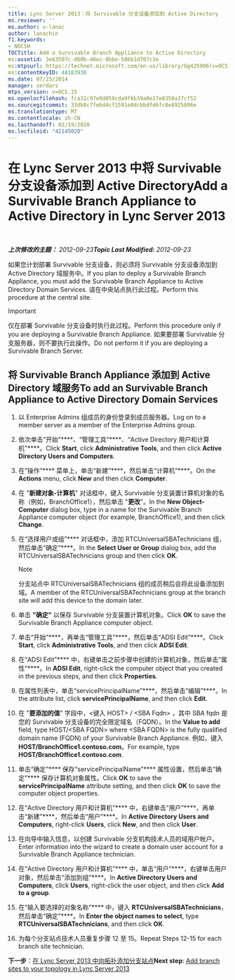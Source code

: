 ```yaml
---
title: Lync Server 2013：将 Survivable 分支设备添加到 Active Directory
ms.reviewer: ''
ms.author: v-lanac
author: lanachin
f1.keywords:
- NOCSH
TOCTitle: Add a Survivable Branch Appliance to Active Directory
ms:assetid: 3e63507c-d60b-40ec-8bbe-586b1d707c3e
ms:mtpsurl: https://technet.microsoft.com/en-us/library/Gg425906(v=OCS.15)
ms:contentKeyID: 48183938
ms.date: 07/23/2014
manager: serdars
mtps_version: v=OCS.15
ms.openlocfilehash: fca31c97e0d059cda9f6b39a0e17e8350a37cf52
ms.sourcegitcommit: 33db8c7febd4cf1591e8dcbbdfd6fc8e8925896e
ms.translationtype: MT
ms.contentlocale: zh-CN
ms.lasthandoff: 02/19/2020
ms.locfileid: "42145020"
---
```

<div data-xmlns="http://www.w3.org/1999/xhtml">

<div class="topic" data-xmlns="http://www.w3.org/1999/xhtml" data-msxsl="urn:schemas-microsoft-com:xslt" data-cs="http://msdn.microsoft.com/">

<div data-asp="https://msdn2.microsoft.com/asp">

# <a name="add-a-survivable-branch-appliance-to-active-directory-in-lync-server-2013"></a><span data-ttu-id="5ed10-102">在 Lync Server 2013 中将 Survivable 分支设备添加到 Active Directory</span><span class="sxs-lookup"><span data-stu-id="5ed10-102">Add a Survivable Branch Appliance to Active Directory in Lync Server 2013</span></span>

</div>

<div id="mainSection">

<div id="mainBody">

<span> </span>

<span data-ttu-id="5ed10-103">_**上次修改的主题：** 2012-09-23_</span><span class="sxs-lookup"><span data-stu-id="5ed10-103">_**Topic Last Modified:** 2012-09-23_</span></span>

<span data-ttu-id="5ed10-104">如果您计划部署 Survivable 分支设备，则必须将 Survivable 分支设备添加到 Active Directory 域服务中。</span><span class="sxs-lookup"><span data-stu-id="5ed10-104">If you plan to deploy a Survivable Branch Appliance, you must add the Survivable Branch Appliance to Active Directory Domain Services.</span></span> <span data-ttu-id="5ed10-105">请在中央站点执行此过程。</span><span class="sxs-lookup"><span data-stu-id="5ed10-105">Perform this procedure at the central site.</span></span>

<div>


> [!IMPORTANT]  
> <span data-ttu-id="5ed10-106">仅在部署 Survivable 分支设备时执行此过程。</span><span class="sxs-lookup"><span data-stu-id="5ed10-106">Perform this procedure only if you are deploying a Survivable Branch Appliance.</span></span> <span data-ttu-id="5ed10-107">如果要部署 Survivable 分支服务器，则不要执行此操作。</span><span class="sxs-lookup"><span data-stu-id="5ed10-107">Do not perform it if you are deploying a Survivable Branch Server.</span></span>



</div>

<div>

## <a name="to-add-an-survivable-branch-appliance-to-active-directory-domain-services"></a><span data-ttu-id="5ed10-108">将 Survivable Branch Appliance 添加到 Active Directory 域服务</span><span class="sxs-lookup"><span data-stu-id="5ed10-108">To add an Survivable Branch Appliance to Active Directory Domain Services</span></span>

1.  <span data-ttu-id="5ed10-109">以 Enterprise Admins 组成员的身份登录到成员服务器。</span><span class="sxs-lookup"><span data-stu-id="5ed10-109">Log on to a member server as a member of the Enterprise Admins group.</span></span>

2.  <span data-ttu-id="5ed10-110">依次单击“开始”\*\*\*\*、“管理工具”\*\*\*\*、“Active Directory 用户和计算机”\*\*\*\*。</span><span class="sxs-lookup"><span data-stu-id="5ed10-110">Click **Start**, click **Administrative Tools**, and then click **Active Directory Users and Computers**.</span></span>

3.  <span data-ttu-id="5ed10-111">在“操作”\*\*\*\* 菜单上，单击“新建”\*\*\*\*，然后单击“计算机”\*\*\*\*。</span><span class="sxs-lookup"><span data-stu-id="5ed10-111">On the **Actions** menu, click **New** and then click **Computer**.</span></span>

4.  <span data-ttu-id="5ed10-112">在 "**新建对象-计算机**" 对话框中，键入 Survivable 分支装置计算机对象的名称（例如，BranchOffice1），然后单击 "**更改**"。</span><span class="sxs-lookup"><span data-stu-id="5ed10-112">In the **New Object-Computer** dialog box, type in a name for the Survivable Branch Appliance computer object (for example, BranchOffice1), and then click **Change**.</span></span>

5.  <span data-ttu-id="5ed10-113">在“选择用户或组”\*\*\*\* 对话框中，添加 RTCUniversalSBATechnicians 组，然后单击“确定”\*\*\*\*。</span><span class="sxs-lookup"><span data-stu-id="5ed10-113">In the **Select User or Group** dialog box, add the RTCUniversalSBATechnicians group and then click **OK**.</span></span>
    
    <div>
    

    > [!NOTE]  
    > <span data-ttu-id="5ed10-114">分支站点中 RTCUniversalSBATechnicians 组的成员稍后会将此设备添加到域。</span><span class="sxs-lookup"><span data-stu-id="5ed10-114">A member of the RTCUniversalSBATechnicians group at the branch site will add this device to the domain later.</span></span>

    
    </div>

6.  <span data-ttu-id="5ed10-115">单击 **"确定"** 以保存 Survivable 分支装置计算机对象。</span><span class="sxs-lookup"><span data-stu-id="5ed10-115">Click **OK** to save the Survivable Branch Appliance computer object.</span></span>

7.  <span data-ttu-id="5ed10-116">单击“开始”\*\*\*\*，再单击“管理工具”\*\*\*\*，然后单击“ADSI Edit”\*\*\*\*。</span><span class="sxs-lookup"><span data-stu-id="5ed10-116">Click **Start**, click **Administrative Tools**, and then click **ADSI Edit**.</span></span>

8.  <span data-ttu-id="5ed10-117">在“ADSI Edit”\*\*\*\* 中，右键单击之前步骤中创建的计算机对象，然后单击“属性”\*\*\*\*。</span><span class="sxs-lookup"><span data-stu-id="5ed10-117">In **ADSI Edit**, right-click the computer object that you created in the previous steps, and then click **Properties**.</span></span>

9.  <span data-ttu-id="5ed10-118">在属性列表中，单击“servicePrincipalName”\*\*\*\*，然后单击“编辑”\*\*\*\*。</span><span class="sxs-lookup"><span data-stu-id="5ed10-118">In the attribute list, click **servicePrincipalName**, and then click **Edit**.</span></span>

10. <span data-ttu-id="5ed10-119">在 "**要添加的值**" 字段中，\<键入 HOST\> / \<SBA Fqdn\> ，其中 SBA fqdn 是您的 Survivable 分支设备的完全限定域名（FQDN）。</span><span class="sxs-lookup"><span data-stu-id="5ed10-119">In the **Value to add** field, type HOST/\<SBA FQDN\> where \<SBA FQDN\> is the fully qualified domain name (FQDN) of your Survivable Branch Appliance.</span></span> <span data-ttu-id="5ed10-120">例如，键入 **HOST/BranchOffice1.contoso.com**。</span><span class="sxs-lookup"><span data-stu-id="5ed10-120">For example, type **HOST/BranchOffice1.contoso.com**.</span></span>

11. <span data-ttu-id="5ed10-121">单击“确定”\*\*\*\* 保存“servicePrincipalName”\*\*\*\* 属性设置，然后单击“确定”\*\*\*\* 保存计算机对象属性。</span><span class="sxs-lookup"><span data-stu-id="5ed10-121">Click **OK** to save the **servicePrincipalName** attribute setting, and then click **OK** to save the computer object properties.</span></span>

12. <span data-ttu-id="5ed10-122">在“Active Directory 用户和计算机”\*\*\*\* 中，右键单击“用户”\*\*\*\*，再单击“新建”\*\*\*\*，然后单击“用户”\*\*\*\*。</span><span class="sxs-lookup"><span data-stu-id="5ed10-122">In **Active Directory Users and Computers**, right-click **Users**, click **New**, and then click **User**.</span></span>

13. <span data-ttu-id="5ed10-123">在向导中输入信息，以创建 Survivable 分支机构技术人员的域用户帐户。</span><span class="sxs-lookup"><span data-stu-id="5ed10-123">Enter information into the wizard to create a domain user account for a Survivable Branch Appliance technician.</span></span>

14. <span data-ttu-id="5ed10-124">在“Active Directory 用户和计算机”\*\*\*\* 中，单击“用户”\*\*\*\*，右键单击用户对象，然后单击“添加到组”\*\*\*\*。</span><span class="sxs-lookup"><span data-stu-id="5ed10-124">In **Active Directory Users and Computers**, click **Users**, right-click the user object, and then click **Add to a group**.</span></span>

15. <span data-ttu-id="5ed10-125">在“输入要选择的对象名称”\*\*\*\* 中，键入 **RTCUniversalSBATechnicians**，然后单击“确定”\*\*\*\*。</span><span class="sxs-lookup"><span data-stu-id="5ed10-125">In **Enter the object names to select**, type **RTCUniversalSBATechnicians**, and then click **OK**.</span></span>

16. <span data-ttu-id="5ed10-126">为每个分支站点技术人员重复步骤 12 至 15。</span><span class="sxs-lookup"><span data-stu-id="5ed10-126">Repeat Steps 12-15 for each branch site technician.</span></span>

<span data-ttu-id="5ed10-127">**下一步**：[在 Lync Server 2013 中向拓扑添加分支站点](lync-server-2013-add-branch-sites-to-your-topology.md)</span><span class="sxs-lookup"><span data-stu-id="5ed10-127">**Next step**: [Add branch sites to your topology in Lync Server 2013](lync-server-2013-add-branch-sites-to-your-topology.md)</span></span>

</div>

</div>

<span> </span>

</div>

</div>

</div>

